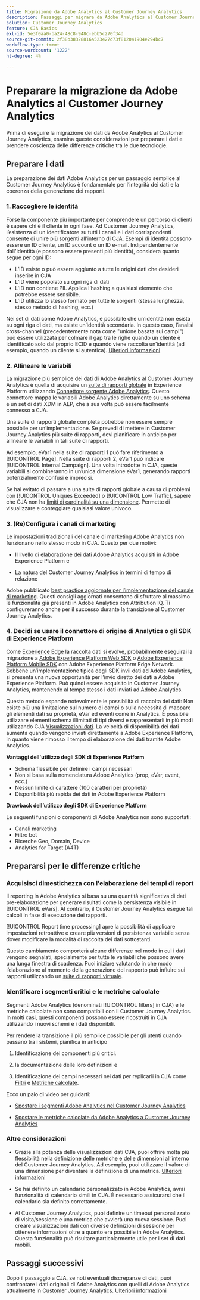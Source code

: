 ```yaml
---
title: Migrazione da Adobe Analytics al Customer Journey Analytics
description: Passaggi per migrare da Adobe Analytics al Customer Journey Analytics
solution: Customer Journey Analytics
feature: CJA Basics
exl-id: 5e3f0aa0-ba24-48c8-948c-ebb5c270f34d
source-git-commit: 2f38b38328816a523427d73f812041904e294bc7
workflow-type: tm+mt
source-wordcount: '1222'
ht-degree: 4%

---
```


# Preparare la migrazione da Adobe Analytics al Customer Journey Analytics

Prima di eseguire la migrazione dei dati da Adobe Analytics al Customer Journey Analytics, esamina queste considerazioni per preparare i dati e prendere coscienza delle differenze critiche tra le due tecnologie.

## Preparare i dati

La preparazione dei dati Adobe Analytics per un passaggio semplice al Customer Journey Analytics è fondamentale per l’integrità dei dati e la coerenza della generazione dei rapporti.

### 1. Raccogliere le identità

Forse la componente più importante per comprendere un percorso di clienti è sapere chi è il cliente in ogni fase. Ad Customer Journey Analytics, l’esistenza di un identificatore su tutti i canali e i dati corrispondenti consente di unire più sorgenti all’interno di CJA.
Esempi di identità possono essere un ID cliente, un ID account o un ID e-mail. Indipendentemente dall&#39;identità (e possono essere presenti più identità), considera quanto segue per ogni ID:

* L’ID esiste o può essere aggiunto a tutte le origini dati che desideri inserire in CJA
* L’ID viene popolato su ogni riga di dati
* L&#39;ID non contiene PII. Applica l’hashing a qualsiasi elemento che potrebbe essere sensibile.
* L&#39;ID utilizza lo stesso formato per tutte le sorgenti (stessa lunghezza, stesso metodo di hashing, ecc.)

Nei set di dati come Adobe Analytics, è possibile che un’identità non esista su ogni riga di dati, ma esiste un’identità secondaria. In questo caso, l’analisi cross-channel (precedentemente nota come &quot;unione basata sui campi&quot;) può essere utilizzata per colmare il gap tra le righe quando un cliente è identificato solo dal proprio ECID e quando viene raccolta un’identità (ad esempio, quando un cliente si autentica). [Ulteriori informazioni](https://experienceleague.adobe.com/docs/analytics-platform/using/cja-connections/cca/overview.html?lang=it)

### 2. Allineare le variabili

La migrazione più semplice dei dati di Adobe Analytics al Customer Journey Analytics è quella di acquisire un [suite di rapporti globale](https://experienceleague.adobe.com/docs/analytics/implementation/prepare/global-rs.html?lang=en) in Experience Platform utilizzando [Connettore sorgente Adobe Analytics](https://experienceleague.adobe.com/docs/experience-platform/sources/ui-tutorials/create/adobe-applications/analytics.html?lang=en). Questo connettore mappa le variabili Adobe Analytics direttamente su uno schema e un set di dati XDM in AEP, che a sua volta può essere facilmente connesso a CJA.

Una suite di rapporti globale completa potrebbe non essere sempre possibile per un’implementazione. Se prevedi di mettere in Customer Journey Analytics più suite di rapporti, devi pianificare in anticipo per allineare le variabili in tali suite di rapporti.

Ad esempio, eVar1 nella suite di rapporti 1 può fare riferimento a [!UICONTROL Page]. Nella suite di rapporti 2, eVar1 può indicare [!UICONTROL Internal Campaign]. Una volta introdotte in CJA, queste variabili si combineranno in un’unica dimensione eVar1, generando rapporti potenzialmente confusi e imprecisi.

Se hai evitato di passare a una suite di rapporti globale a causa di problemi con [!UICONTROL Uniques Exceeded] o [!UICONTROL Low Traffic], sapere che CJA non ha [limiti di cardinalità su una dimensione](/help/components/dimensions/high-cardinality.md). Permette di visualizzare e conteggiare qualsiasi valore univoco.

### 3. (Re)Configura i canali di marketing

Le impostazioni tradizionali del canale di marketing Adobe Analytics non funzionano nello stesso modo in CJA. Questo per due motivi:

* Il livello di elaborazione dei dati Adobe Analytics acquisiti in Adobe Experience Platform e

* La natura del Customer Journey Analytics in termini di tempo di relazione

Adobe pubblicato [best practice aggiornate per l’implementazione del canale di marketing](https://experienceleague.adobe.com/docs/analytics/components/marketing-channels/mchannel-best-practices.html?lang=en). Questi consigli aggiornati consentono di sfruttare al massimo le funzionalità già presenti in Adobe Analytics con Attribution IQ. Ti configureranno anche per il successo durante la transizione al Customer Journey Analytics.

### 4. Decidi se usare il connettore di origine di Analytics o gli SDK di Experience Platform

Come [Experience Edge](https://experienceleague.adobe.com/docs/experience-platform/edge/home.html?lang=en) la raccolta dati si evolve, probabilmente eseguirai la migrazione a [Adobe Experience Platform Web SDK](https://experienceleague.adobe.com/docs/web-sdk.html?lang=en) o [Adobe Experience Platform Mobile SDK](https://experienceleague.adobe.com/docs/mobile.html?lang=en) con Adobe Experience Platform Edge Network. Sebbene un’implementazione tipica degli SDK invii dati ad Adobe Analytics, si presenta una nuova opportunità per l’invio diretto dei dati a Adobe Experience Platform. Può quindi essere acquisito in Customer Journey Analytics, mantenendo al tempo stesso i dati inviati ad Adobe Analytics.

Questo metodo espande notevolmente le possibilità di raccolta dei dati: Non esiste più una limitazione sul numero di campi o sulla necessità di mappare gli elementi dati su proprietà, eVar ed eventi come in Analytics. È possibile utilizzare elementi schema illimitati di tipi diversi e rappresentarli in più modi utilizzando CJA [Visualizzazioni dati](/help/data-views/data-views.md). La velocità di disponibilità dei dati aumenta quando vengono inviati direttamente a Adobe Experience Platform, in quanto viene rimosso il tempo di elaborazione dei dati tramite Adobe Analytics.

**Vantaggi dell&#39;utilizzo degli SDK di Experience Platform**

* Schema flessibile per definire i campi necessari
* Non si basa sulla nomenclatura Adobe Analytics (prop, eVar, event, ecc.)
* Nessun limite di carattere (100 caratteri per proprietà)
* Disponibilità più rapida dei dati in Adobe Experience Platform

**Drawback dell’utilizzo degli SDK di Experience Platform**

Le seguenti funzioni o componenti di Adobe Analytics non sono supportati:

* Canali marketing
* Filtro bot
* Ricerche Geo, Domain, Device
* Analytics for Target (A4T)

## Prepararsi per le differenze critiche

### Acquisisci dimestichezza con l&#39;elaborazione dei tempi di report

Il reporting in Adobe Analytics si basa su una quantità significativa di dati pre-elaborazione per generare risultati come la persistenza visibile in [!UICONTROL eVars]. Al contrario, il Customer Journey Analytics esegue tali calcoli in fase di esecuzione dei rapporti.

[!UICONTROL Report time processing] apre la possibilità di applicare impostazioni retroattive e creare più versioni di persistenza variabile senza dover modificare la modalità di raccolta dei dati sottostanti.

Questo cambiamento comporterà alcune differenze nel modo in cui i dati vengono segnalati, specialmente per tutte le variabili che possono avere una lunga finestra di scadenza. Puoi iniziare valutando in che modo l’elaborazione al momento della generazione del rapporto può influire sui rapporti utilizzando un [suite di rapporti virtuale](https://experienceleague.adobe.com/docs/analytics/components/virtual-report-suites/vrs-report-time-processing.html).

### Identificare i segmenti critici e le metriche calcolate

Segmenti Adobe Analytics (denominati [!UICONTROL filters] in CJA) e le metriche calcolate non sono compatibili con il Customer Journey Analytics. In molti casi, questi componenti possono essere ricostruiti in CJA utilizzando i nuovi schemi e i dati disponibili.

Per rendere la transizione il più semplice possibile per gli utenti quando passano tra i sistemi, pianifica in anticipo

1. Identificazione dei componenti più critici.

1. la documentazione delle loro definizioni e

1. Identificazione dei campi necessari nei dati per replicarli in CJA come [Filtri](/help/components/filters/filters-overview.md) e [Metriche calcolate](/help/components/calc-metrics/calc-metr-overview.md).

Ecco un paio di video per guidarti:

* [Spostare i segmenti Adobe Analytics nel Customer Journey Analytics](https://experienceleague.adobe.com/docs/customer-journey-analytics-learn/tutorials/moving-adobe-analytics-segments-to-customer-journey-analytics.html?lang=en)

* [Spostare le metriche calcolate da Adobe Analytics a Customer Journey Analytics](https://experienceleague.adobe.com/docs/customer-journey-analytics-learn/tutorials/moving-your-calculated-metrics-from-adobe-analytics-to-customer-journey-analytics.html?lang=en)

### Altre considerazioni

* Grazie alla potenza delle visualizzazioni dati CJA, puoi offrire molta più flessibilità nella definizione delle metriche e delle dimensioni all’interno del Customer Journey Analytics. Ad esempio, puoi utilizzare il valore di una dimensione per diventare la definizione di una metrica. [Ulteriori informazioni](/help/data-views/data-views-usecases.md)

* Se hai definito un calendario personalizzato in Adobe Analytics, avrai funzionalità di calendario simili in CJA. È necessario assicurarsi che il calendario sia definito correttamente.

* Al Customer Journey Analytics, puoi definire un timeout personalizzato di visita/sessione e una metrica che avvierà una nuova sessione. Puoi creare visualizzazioni dati con diverse definizioni di sessione per ottenere informazioni oltre a quanto era possibile in Adobe Analytics. Questa funzionalità può risultare particolarmente utile per i set di dati mobili.

## Passaggi successivi

Dopo il passaggio a CJA, se noti eventuali discrepanze di dati, puoi confrontare i dati originali di Adobe Analytics con quelli di Adobe Analytics attualmente in Customer Journey Analytics. [Ulteriori informazioni](/help/troubleshooting/compare.md)
